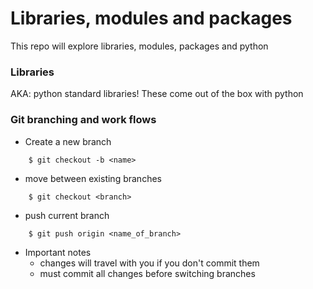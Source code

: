 # Libraries, modules and packages

This repo will explore libraries, modules, packages and python
### Libraries
AKA: python standard libraries! These come out of the box with python
### Git branching and work flows
- Create a new branch
````buildoutcfg
    $ git checkout -b <name>
````
- move between existing branches
````buildoutcfg
    $ git checkout <branch>
````
- push current branch
````
    $ git push origin <name_of_branch>
````
- Important notes
    - changes will travel with you if you don't commit them
    - must commit all changes before switching branches
